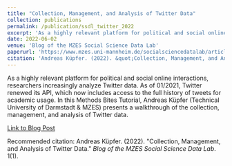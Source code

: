 ```yaml
---
title: "Collection, Management, and Analysis of Twitter Data"
collection: publications
permalink: /publication/ssdl_twitter_2022
excerpt: 'As a highly relevant platform for political and social online interactions, researchers increasingly analyze Twitter data. As of 01/2021, Twitter renewed its API, which now includes access to the full history of tweets for academic usage. In this Methods Bites Tutorial, Andreas Küpfer (Technical University of Darmstadt & MZES) presents a walkthrough of the collection, management, and analysis of Twitter data.'
date: 2022-06-02
venue: 'Blog of the MZES Social Science Data Lab'
paperurl: 'https://www.mzes.uni-mannheim.de/socialsciencedatalab/article/twitter-research-track/'
citation: 'Andreas Küpfer. (2022). &quot;Collection, Management, and Analysis of Twitter Data.&quot; <i>Blog of the MZES Social Science Data Lab</i>. 1(1).'
---
```

As a highly relevant platform for political and social online interactions, researchers increasingly analyze Twitter data. As of 01/2021, Twitter renewed its API, which now includes access to the full history of tweets for academic usage. In this Methods Bites Tutorial, Andreas Küpfer (Technical University of Darmstadt & MZES) presents a walkthrough of the collection, management, and analysis of Twitter data.

[Link to Blog Post](https://www.mzes.uni-mannheim.de/socialsciencedatalab/article/twitter-research-track/)

Recommended citation: Andreas Küpfer. (2022). &quot;Collection, Management, and Analysis of Twitter Data.&quot; <i>Blog of the MZES Social Science Data Lab</i>. 1(1).